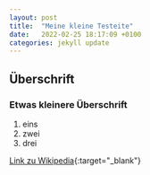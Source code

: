```yaml
---
layout: post
title:  "Meine kleine Testeite"
date:   2022-02-25 18:17:09 +0100
categories: jekyll update
---
```


## Überschrift

### Etwas kleinere Überschrift

1. eins
1. zwei
1. drei

[Link zu Wikipedia](http://wikipedia.com){:target="_blank"}
